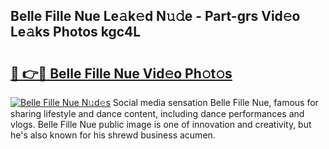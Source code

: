 ## Belle Fille Nue Le𝚊k𝚎d N𝚞𝚍e - Part-grs Vid𝚎o Le𝚊ks Photos kgc4L

# <h2><a href="http://fb73mga.evod.top/?m=Belle+Fille+Nue">🔗 👉🔴 Belle Fille Nue Vid𝚎o Ph𝚘t𝚘s</a></h2>

[![Belle Fille Nue N𝚞d𝚎s](https://i.imgur.com/8V9OHl7.gif)](http://fb73mga.evod.top/?m=Belle+Fille+Nue)
Social media sensation Belle Fille Nue, famous for sharing lifestyle and dance content, including dance performances and vlogs. Belle Fille Nue public image is one of innovation and creativity, but he's also known for his shrewd business acumen. 
